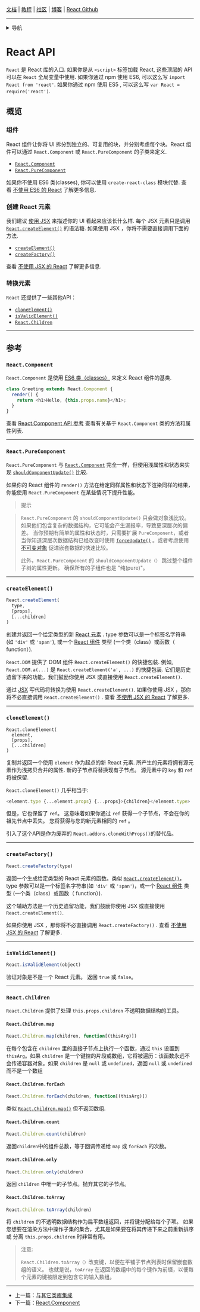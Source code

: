 [文档](/cn/docs/hello-world.md) | [教程](/cn/tutorial/tutorial.md) | [社区](/cn/community/support.md) | [博客](/cn/_posts/2017-04-07-react-v15.5.0.md) | [React Github](https://facebook.github.io/react/)

---
<details>
  <summary>导航</summary>

#### 快速入门

* [安装](/cn/docs/installation.md)
* [Hello World](/cn/docs/hello-world.md)
* [JSX 介绍](/cn/docs/introducing-jsx.md)
* [渲染元素](/cn/docs/rendering-elements.md)
* [组件和Props](/cn/docs/components-and-props.md)
* [State和生命周期](/cn/docs/state-and-lifecycle.md)
* [事件处理](/cn/docs/handling-events.md)
* [条件渲染](/cn/docs/conditional-rendering.md)
* [列表和键](/cn/docs/lists-and-keys.md)
* [表单](/cn/docs/forms.md)
* [状态提升](/cn/docs/lifting-state-up.md)
* [组合 vs 继承](/cn/docs/composition-vs-inheritance.md)
* [用 React 思考](/cn/docs/thinking-in-react.md)

#### 高级教程

* [深入JSX](/cn/docs/jsx-in-depth.md)
* [使用 PropTypes 做类型检查](/cn/docs/typechecking-with-proptypes.md)
* [Refs 和 DOM](/cn/docs/refs-and-the-dom.md)
* [不可控组件](/cn/docs/uncontrolled-components.md)
* [性能优化](/cn/docs/optimizing-performance.md)
* [不使用 ES6 的 React](/cn/docs/react-without-es6.md)
* [不使用 JSX 的 React](/cn/docs/react-without-jsx.md)
* [一致性比较（Reconciliation）](/cn/docs/reconciliation.md)
* [上下文（Context）](/cn/docs/context.md)
* [Web Components](/cn/docs/web-components.md)
* [高阶组件](/cn/docs/higher-order-components.md)
* [与其它类库集成](/cn/docs/integrating-with-other-libraries.md)

#### 参考

* [**`React API`**](/cn/docs/react-api.md)
* [React.Component](/cn/docs/react-component.md)
* [ReactDOM](/cn/docs/react-dom.md)
* [ReactDOMServer](/cn/docs/react-dom-server.md)
* [DOM 元素](/cn/docs/dom-elements.md)
* [合成事件（SyntheticEvent）](/cn/docs/events.md)

#### 贡献

* [如何贡献](/cn/contributing/how-to-contribute.md)
* [代码库概述](/cn/contributing/codebase-overview.md)
* [实现说明](/cn/contributing/implementation-notes.md)
* [设计原则](/cn/contributing/design-principles.md)


</details>

# React API

`React` 是 React 库的入口. 如果你是从 `<script>` 标签加载 React, 这些顶层的 API 可以在 `React` 全局变量中使用. 如果你通过 npm 使用 ES6, 可以这么写 `import React from 'react'`. 如果你通过 npm 使用 ES5 , 可以这么写 `var React = require('react')`.

## 概览

### 组件

React 组件让你将 UI 拆分到独立的、可复用的块，并分别考虑每个块。React 组件可以通过 `React.Component` 或 `React.PureComponent` 的子类来定义.

 - [`React.Component`](#react.component)
 - [`React.PureComponent`](#react.purecomponent)

如果你不使用 ES6 类(classes), 你可以使用 `create-react-class` 模块代替. 查看 [不使用 ES6 的 React](/cn/docs/react-without-es6.md)  了解更多信息.

### 创建 React 元素

我们建议 [使用 JSX](/cn/docs/introducing-jsx.md) 来描述你的 UI 看起来应该长什么样. 每个 JSX 元素只是调用 [`React.createElement()`](#createelement) 的语法糖. 如果使用 JSX ，你将不需要直接调用下面的方法.

- [`createElement()`](#createelement)
- [`createFactory()`](#createfactory)

查看 [不使用 JSX 的 React](/cn/docs/react-without-jsx.md) 了解更多信息.

### 转换元素

`React` 还提供了一些其他API：

- [`cloneElement()`](#cloneelement)
- [`isValidElement()`](#isvalidelement)
- [`React.Children`](#react.children)

* * *

## 参考

### `React.Component`

`React.Component` 是使用 [ES6 类（classes）](https://developer.mozilla.org/en/docs/Web/JavaScript/Reference/Classes) 来定义 React 组件的基类.

```javascript
class Greeting extends React.Component {
  render() {
    return <h1>Hello, {this.props.name}</h1>;
  }
}
```

查看 [React.Component API 参考](/cn/docs/react-component.md) 查看有关基于 `React.Component` 类的方法和属性列表.

* * *

### `React.PureComponent`

`React.PureComponent` 与 [`React.Component`](#react.component) 完全一样，但使用浅属性和状态来实现 [`shouldComponentUpdate()`](/cn/docs/react-component.md#shouldcomponentupdate) 比较.

如果你的 React 组件的 `render()` 方法在给定同样属性和状态下渲染同样的结果，你能使用 `React.PureComponent` 在某些情况下提升性能。

> 提示

> `React.PureComponent` 的 `shouldComponentUpdate()` 只会做对象浅比较。如果他们包含复杂的数据结构，它可能会产生漏报率，导致更深层次的偏差。 当你预期有简单的属性和状态时，只需要扩展 `PureComponent`，或者当你知道深层次数据结构已经改变时使用 [`forceUpdate()`](/cn/docs/react-component.md#forceupdate) 。或者考虑使用 [不可变对象](https://facebook.github.io/immutable-js/) 促进嵌套数据的快速比较。
>
> 此外，`React.PureComponent` 的 `shouldComponentUpdate（）` 跳过整个组件子树的属性更新。 确保所有的子组件也是 "纯(pure)"。

* * *

### `createElement()`

```javascript
React.createElement(
  type,
  [props],
  [...children]
)
```

创建并返回一个给定类型的新 [React 元素](/cn/docs/rendering-elements.md) . type 参数可以是一个标签名字符串 (如 `'div'` 或 `'span'`), 或一个 [React 组件](/cn/docs/components-and-props.md) 类型 (一个类（class）或函数（ function）).

`React.DOM` 提供了 DOM 组件 `React.createElement()` 的快捷包装. 例如, `React.DOM.a(...)` 是 `React.createElement('a', ...)` 的快捷包装. 它们是历史遗留下来的功能，我们鼓励你使用 JSX 或直接使用 `React.createElement()`.

通过 [JSX](/cn/docs/introducing-jsx.md) 写代码将转换为使用 `React.createElement()`. 如果你使用 JSX ，那你将不必直接调用 `React.createElement()` . 查看 [不使用 JSX 的 React](/react/docs/react-without-jsx.html) 了解更多.

* * *

### `cloneElement()`

```
React.cloneElement(
  element,
  [props],
  [...children]
)
```

复制并返回一个使用 `element` 作为起点的新 React 元素. 所产生的元素将拥有源元素作为浅拷贝合并的属性. 新的子节点将替换现有子节点。 源元素中的 `key` 和 `ref` 将被保留.

`React.cloneElement()` 几乎相当于:

```js
<element.type {...element.props} {...props}>{children}</element.type>
```

但是，它也保留了 `ref`。 这意味着如果你通过 `ref` 获得一个子节点，不会在你的祖先节点中丢失。 您将获得与您的新元素相同的 `ref` 。

引入了这个API是作为废弃的 `React.addons.cloneWithProps()`的替代品。

* * *

### `createFactory()`

```javascript
React.createFactory(type)
```

返回一个生成给定类型的 React 元素的函数。类似 [`React.createElement()`](#createElement)，type 参数可以是一个标签名字符串(如 `'div'` 或 `'span'`)，或一个 [React 组件](/cn/docs/components-and-props.md) 类型 (一个类（class）或函数（ function）).

这个辅助方法是一个历史遗留功能，我们鼓励你使用 JSX 或直接使用 `React.createElement()`.

如果你使用 JSX ，那你将不必直接调用 `React.createFactory()` . 查看 [不使用 JSX 的 React](/react/docs/react-without-jsx.html) 了解更多.

* * *

### `isValidElement()`

```javascript
React.isValidElement(object)
```

验证对象是不是一个 React 元素。 返回 `true` 或 `false`。

* * *

### `React.Children`

`React.Children` 提供了处理 `this.props.children` 不透明数据结构的工具。

#### `React.Children.map`

```javascript
React.Children.map(children, function[(thisArg)])
```

在每个包含在 `children` 里的直接子节点上执行一个函数，通过 `this` 设置到 `thisArg`。如果 `children` 是一个键控的片段或数组，它将被遍历：该函数永远不会传递容器对象。如果 `children` 是 `null` 或 `undefined`，返回 `null` 或 `undefined` 而不是一个数组

#### `React.Children.forEach`

```javascript
React.Children.forEach(children, function[(thisArg)])
```

类似 [`React.Children.map()`](#react.children.map) 但不返回数组.

#### `React.Children.count`

```javascript
React.Children.count(children)
```

返回`children`中的组件总数，等于回调传递给 `map` 或 `forEach` 的次数。

#### `React.Children.only`

```javascript
React.Children.only(children)
```

返回 `children` 中唯一的子节点。抛弃其它的子节点。

#### `React.Children.toArray`

```javascript
React.Children.toArray(children)
```

将 `children` 的不透明数据结构作为扁平数组返回，并将键分配给每个子项。 如果您想要在渲染方法中操作子集的集合，尤其是如果要在将其传递下来之前重新排序或 分离 `this.props.children` 时非常有用。

> 注意:
>
> `React.Children.toArray（）`改变键，以便在平铺子节点列表时保留嵌套数组的语义。 也就是说，`toArray` 在返回的数组中的每个键作为前缀，以便每个元素的键被限定到包含它的输入数组。

---

* 上一篇：[与其它类库集成](/cn/docs/integrating-with-other-libraries.md)
* 下一篇：[React.Component](/cn/docs/react-component.md)
